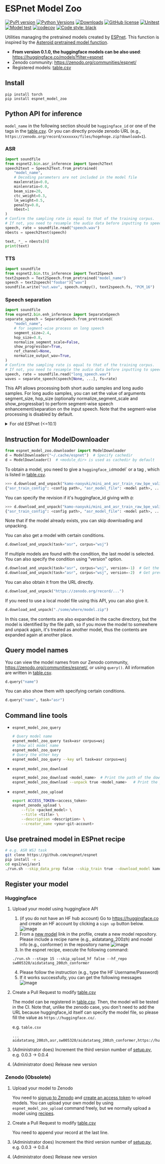# ESPnet Model Zoo

[![PyPI version](https://badge.fury.io/py/espnet-model-zoo.svg)](https://badge.fury.io/py/espnet-model-zoo)
[![Python Versions](https://img.shields.io/pypi/pyversions/espnet_model_zoo.svg)](https://pypi.org/project/espnet_model_zoo/)
[![Downloads](https://pepy.tech/badge/espnet_model_zoo)](https://pepy.tech/project/espnet_model_zoo)
[![GitHub license](https://img.shields.io/github/license/espnet/espnet_model_zoo.svg)](https://github.com/espnet/espnet_model_zoo)
[![Unitest](https://github.com/espnet/espnet_model_zoo/workflows/Unitest/badge.svg)](https://github.com/espnet/espnet_model_zoo/actions?query=workflow%3AUnitest)
[![Model test](https://github.com/espnet/espnet_model_zoo/workflows/Model%20test/badge.svg)](https://github.com/espnet/espnet_model_zoo/actions?query=workflow%3A%22Model+test%22)
[![codecov](https://codecov.io/gh/espnet/espnet_model_zoo/branch/master/graph/badge.svg)](https://codecov.io/gh/espnet/espnet_model_zoo)
[![Code style: black](https://img.shields.io/badge/code%20style-black-000000.svg)](https://github.com/psf/black)

Utilities managing the pretrained models created by [ESPnet](https://github.com/espnet/espnet). This function is inspired by the [Asteroid pretrained model function](https://github.com/mpariente/asteroid/blob/master/docs/source/readmes/pretrained_models.md).

- **From version 0.1.0, the huggingface models can be also used**: https://huggingface.co/models?filter=espnet
- Zenodo community: https://zenodo.org/communities/espnet/
- Registered models: [table.csv](espnet_model_zoo/table.csv)

## Install

```
pip install torch
pip install espnet_model_zoo
```

## Python API for inference
`model_name` in the following section should be `huggingface_id` or one of the tags in the [table.csv](espnet_model_zoo/table.csv).
Or you can directly provide zenodo URL (e.g., `https://zenodo.org/record/xxxxxxx/files/hogehoge.zip?download=1`).

### ASR

```python
import soundfile
from espnet2.bin.asr_inference import Speech2Text
speech2text = Speech2Text.from_pretrained(
    "model_name",
    # Decoding parameters are not included in the model file
    maxlenratio=0.0,
    minlenratio=0.0,
    beam_size=20,
    ctc_weight=0.3,
    lm_weight=0.5,
    penalty=0.0,
    nbest=1
)
# Confirm the sampling rate is equal to that of the training corpus.
# If not, you need to resample the audio data before inputting to speech2text
speech, rate = soundfile.read("speech.wav")
nbests = speech2text(speech)

text, *_ = nbests[0]
print(text)
```

### TTS

```python
import soundfile
from espnet2.bin.tts_inference import Text2Speech
text2speech = Text2Speech.from_pretrained("model_name")
speech = text2speech("foobar")["wav"]
soundfile.write("out.wav", speech.numpy(), text2speech.fs, "PCM_16")
```

### Speech separation

```python
import soundfile
from espnet2.bin.enh_inference import SeparateSpeech
separate_speech = SeparateSpeech.from_pretrained(
    "model_name",
    # for segment-wise process on long speech
    segment_size=2.4,
    hop_size=0.8,
    normalize_segment_scale=False,
    show_progressbar=True,
    ref_channel=None,
    normalize_output_wav=True,
)
# Confirm the sampling rate is equal to that of the training corpus.
# If not, you need to resample the audio data before inputting to speech2text
speech, rate = soundfile.read("long_speech.wav")
waves = separate_speech(speech[None, ...], fs=rate)
```

This API allows processing both short audio samples and long audio samples. For long audio samples, you can set the value of arguments segment_size, hop_size (optionally normalize_segment_scale and show_progressbar) to perform segment-wise speech enhancement/separation on the input speech. Note that the segment-wise processing is disabled by default.


<details><summary>For old ESPnet (<=10.1) </summary><div>

### ASR

```python
import soundfile
from espnet_model_zoo.downloader import ModelDownloader
from espnet2.bin.asr_inference import Speech2Text
d = ModelDownloader()
speech2text = Speech2Text(
    **d.download_and_unpack("model_name"),
    # Decoding parameters are not included in the model file
    maxlenratio=0.0,
    minlenratio=0.0,
    beam_size=20,
    ctc_weight=0.3,
    lm_weight=0.5,
    penalty=0.0,
    nbest=1
)
```

### TTS

```python
import soundfile
from espnet_model_zoo.downloader import ModelDownloader
from espnet2.bin.tts_inference import Text2Speech
d = ModelDownloader()
text2speech = Text2Speech(**d.download_and_unpack("model_name"))
```

### Speech separation

```python
import soundfile
from espnet_model_zoo.downloader import ModelDownloader
from espnet2.bin.enh_inference import SeparateSpeech
d = ModelDownloader()
separate_speech = SeparateSpeech(
    **d.download_and_unpack("model_name"),
    # for segment-wise process on long speech
    segment_size=2.4,
    hop_size=0.8,
    normalize_segment_scale=False,
    show_progressbar=True,
    ref_channel=None,
    normalize_output_wav=True,
)
```
</div></details>


## Instruction for ModelDownloader

```python
from espnet_model_zoo.downloader import ModelDownloader
d = ModelDownloader("~/.cache/espnet")  # Specify cachedir
d = ModelDownloader()  # <module_dir> is used as cachedir by default
```

To obtain a model, you need to give a `huggingface_id`model` or a tag , which is listed in [table.csv](espnet_model_zoo/table.csv).

```python
>>> d.download_and_unpack("kamo-naoyuki/mini_an4_asr_train_raw_bpe_valid.acc.best")
{"asr_train_config": <config path>, "asr_model_file": <model path>, ...}
```

You can specify the revision if it's huggingface_id giving with `@`:

```python
>>> d.download_and_unpack("kamo-naoyuki/mini_an4_asr_train_raw_bpe_valid.acc.best@<revision>")
{"asr_train_config": <config path>, "asr_model_file": <model path>, ...}
```

Note that if the model already exists, you can skip downloading and unpacking.

You can also get a model with certain conditions.

```python
d.download_and_unpack(task="asr", corpus="wsj")
```

If multiple models are found with the condition, the last model is selected.
You can also specify the condition using "version" option.

```python
d.download_and_unpack(task="asr", corpus="wsj", version=-1)  # Get the last model
d.download_and_unpack(task="asr", corpus="wsj", version=-2)  # Get previous model
```

You can also obtain it from the URL directly.

```python
d.download_and_unpack("https://zenodo.org/record/...")
```

If you need to use a local model file using this API, you can also give it.

```python
d.download_and_unpack("./some/where/model.zip")
```

In this case, the contents are also expanded in the cache directory,
but the model is identified by the file path,
so if you move the model to somewhere and unpack again,
it's treated as another model,
thus the contents are expanded again at another place.

## Query model names

You can view the model names from our Zenodo community, https://zenodo.org/communities/espnet/,
or using `query()`.  All information are written in [table.csv](espnet_model_zoo/table.csv).

```python
d.query("name")
```

You can also show them with specifying certain conditions.

```python
d.query("name", task="asr")
```

## Command line tools

- `espnet_model_zoo_query`

    ```sh
    # Query model name
    espnet_model_zoo_query task=asr corpus=wsj
    # Show all model name
    espnet_model_zoo_query
    # Query the other key
    espnet_model_zoo_query --key url task=asr corpus=wsj
    ```
- `espnet_model_zoo_download`

    ```sh
    espnet_model_zoo_download <model_name>  # Print the path of the downloaded file
    espnet_model_zoo_download --unpack true <model_name>   # Print the path of unpacked files
    ```
- `espnet_model_zoo_upload`

    ```sh
    export ACCESS_TOKEN=<access_token>
    espnet_zenodo_upload \
        --file <packed_model> \
        --title <title> \
        --description <description> \
        --creator_name <your-git-account>
    ```

## Use pretrained model in ESPnet recipe

```sh
# e.g. ASR WSJ task
git clone https://github.com/espnet/espnet
pip install -e .
cd egs2/wsj/asr1
./run.sh --skip_data_prep false --skip_train true --download_model kamo-naoyuki/wsj
```

## Register your model

### Huggingface
1. Upload your model using huggingface API

    1. (if you do not have an HF hub account) Go to https://huggingface.co and create an HF account by clicking a `sign up` button below.
    ![image](https://user-images.githubusercontent.com/11741550/147585941-af1a7e88-934e-4e24-b30e-4b120dbc023a.png)
    2. From a [new model](https://huggingface.co/new) link in the profile, create a new model repository. Please include a recipe name (e.g., aidatatang_200zh) and model info (e.g., conformer) in the repository name
    ![image](https://user-images.githubusercontent.com/11741550/147586093-51c98c53-6d23-45a0-b359-14a4489cc970.png)
    3. In the espnet recipe, execute the following command:
    ```
    ./run.sh --stage 15 --skip_upload_hf false --hf_repo sw005320/aidatatang_200zh_conformer
    ```
    4. Please follow the instruction (e.g., type the HF Username/Password)
    5. If it works successfully, you can get the following messages
    ![image](https://user-images.githubusercontent.com/11741550/147586699-a3bb5a49-8b59-417d-b376-4d1ec270fb71.png)

1. Create a Pull Request to modify [table.csv](espnet_model_zoo/table.csv)

    The model can be registered in [table.csv](https://github.com/espnet/espnet_model_zoo/blob/master/espnet_model_zoo/table.csv).
    Then, the model will be tested in the CI.
    Note that, unlike the zenodo case, you don't need to add the URL because huggingface_id itself can specify the model file, so please fill the value as `https://huggingface.co/`.

    e.g. `table.csv`

    ```
    ...
    aidatatang_200zh,asr,sw005320/aidatatang_200zh_conformer,https://huggingface.co/,16000,zh,,,,,true
    ```
1. (Administrator does) Increment the third version number of [setup.py](setup.py), e.g. 0.0.3 -> 0.0.4
1. (Administrator does) Release new version


### Zenodo (Obsolete)

1. Upload your model to Zenodo

    You need to [signup to Zenodo](https://zenodo.org/) and [create an access token](https://zenodo.org/account/settings/applications/tokens/new/) to upload models.
    You can upload your own model by using `espnet_model_zoo_upload` command freely,
    but we normally upload a model using [recipes](https://github.com/espnet/espnet/blob/master/egs2/TEMPLATE).

1. Create a Pull Request to modify [table.csv](espnet_model_zoo/table.csv)

    You need to append your record at the last line.
1. (Administrator does) Increment the third version number of [setup.py](setup.py), e.g. 0.0.3 -> 0.0.4
1. (Administrator does) Release new version
